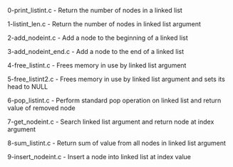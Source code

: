 

0-print_listint.c     - Return the number of nodes in a linked list

1-listint_len.c       - Return the number of nodes in linked list argument

2-add_nodeint.c       - Add a node to the beginning of a linked list

3-add_nodeint_end.c   - Add a node to the end of a linked list

4-free_listint.c      - Frees memory in use by linked list argument

5-free_listint2.c     - Frees memory in use by linked list argument and sets its head to NULL

6-pop_listint.c       - Perform standard pop operation on linked list and return value of removed node

7-get_nodeint.c       - Search linked list argument and return node at index argument

8-sum_listint.c       - Return sum of value from all nodes in linked list argument

9-insert_nodeint.c    - Insert a node into linked list at index value

